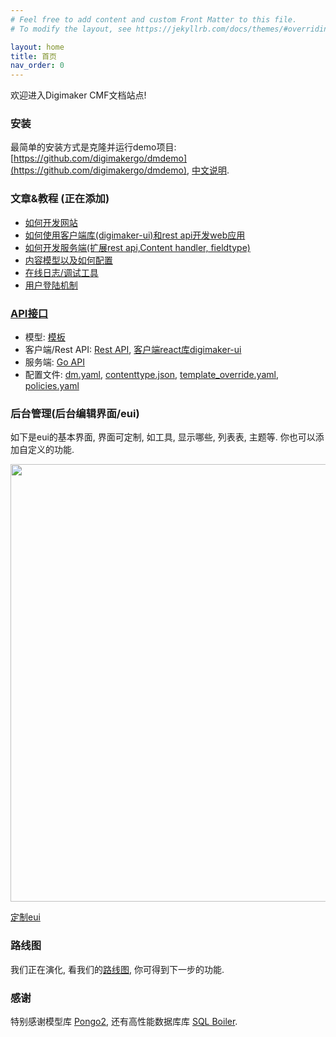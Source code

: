 ```yaml
---
# Feel free to add content and custom Front Matter to this file.
# To modify the layout, see https://jekyllrb.com/docs/themes/#overriding-theme-defaults

layout: home
title: 首页
nav_order: 0
---
```


欢迎进入Digimaker CMF文档站点!

### 安装
最简单的安装方式是克隆并运行demo项目: [https://github.com/digimakergo/dmdemo](https://github.com/digimakergo/dmdemo), [中文说明](demo).


### 文章&教程 (正在添加)
 - [如何开发网站](tutorial/)
 - [如何使用客户端库(digimaker-ui)和rest api开发web应用](tutorial/)
 - [如何开发服务端(扩展rest api,Content handler, fieldtype)](tutorial/)
 - [内容模型以及如何配置](tutorial/content-model)
 - [在线日志/调试工具](tutorial/)
 - [用户登陆机制](tutorial/)


### [API接口](references/)
 - 模型: [模板](references/template)
 - 客户端/Rest API: [Rest API](references/rest), [客户端react库digimaker-ui](references/digimaker-ui)
 - 服务端: [Go API](references/go)
 - 配置文件: [dm.yaml](references/dm), [contenttype.json](references/contenttype), [template_override.yaml](references/template-override), [policies.yaml](references/policies)

### 后台管理(后台编辑界面/eui)
如下是eui的基本界面, 界面可定制, 如工具, 显示哪些, 列表表, 主题等. 你也可以添加自定义的功能.

<img src="https://raw.githubusercontent.com/digimakergo/eui/master/doc/eui-1.png" width="700px" />

[定制eui](eui/)

### 路线图

我们正在演化, 看我们的[路线图](roadmap), 你可得到下一步的功能.

### 感谢
特别感谢模型库 [Pongo2](https://github.com/flosch/pongo2), 还有高性能数据库库 [SQL Boiler](https://github.com/volatiletech/sqlboiler). 

